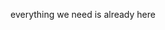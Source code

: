 everything we need is already here

<!---
alternoegraha/alternoegraha is a ✨ special ✨ repository because its `README.md` (this file) appears on your GitHub profile.
You can click the Preview link to take a look at your changes.
--->
